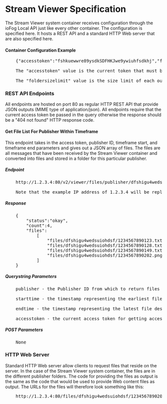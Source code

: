 # Stream Viewer Specification

The Stream Viewer system container receives configuration through the ioFog Local API just like every other container. The configuration is specified here. It hosts a REST API and a standard HTTP Web server that are also specified here.

#### Container Configuration Example
<pre>
	{"accesstoken":"fshkuewwre89ysdkSDFHKJwe9ywiuhfsdkhj","foldersizelimit":200.0}

	The "accesstoken" value is the current token that must be provided by anyone attempting to access the REST API

	The "foldersizelimit" value is the size limit of each output file storage folder that is created per publisher, in MiB
</pre>


### REST API Endpoints

All endpoints are hosted on port 80 as regular HTTP REST API that provide JSON outputs (MIME type of application/json). All endpoints require that the current access token be passed in the query otherwise the response should be a "404 not found" HTTP response code.

#### Get File List For Publisher Within Timeframe

This endpoint takes in the access token, publisher ID, timeframe start, and timeframe end parameters and gives out a JSON array of files. The files are all messages that have been received by the Stream Viewer container and converted into files and stored in a folder for this particular publisher.

##### Endpoint

<pre>
	http://1.2.3.4:80/v2/viewer/files/publisher/dfshigu4wedsuiohdsf/starttime/1234567890123/endtime/1234567890123/accesstoken/fshkuewwre89ysdkSDFHKJwe9ywiuhfsdkhj

	Note that the example IP address of 1.2.3.4 will be replaced by the real container IP address and the container itself does not need to know the address
</pre>

##### Response

<pre>
	{
		"status":"okay",
		"count":4,
		"files":
			[
				"files/dfshigu4wedsuiohdsf/1234567890123.txt",
				"files/dfshigu4wedsuiohdsf/1234567890128.txt",
				"files/dfshigu4wedsuiohdsf/1234567890149.txt",
				"files/dfshigu4wedsuiohdsf/1234567890202.png"
			]
	}
</pre>

##### Querystring Parameters

<pre>
	publisher - the Publisher ID from which to return files

	starttime - the timestamp representing the earliest file desired (inclusive)

	endtime - the timestamp representing the latest file desired (inclusive)

	accesstoken - the current access token for getting access to the REST API endpoints
</pre>

##### POST Parameters

<pre>
	None
</pre>


### HTTP Web Server

Standard HTTP Web server allow clients to request files that reside on the server. In the case of the Stream Viewer system container, the files are in the different publisher folders. The code for providing the files as output is the same as the code that would be used to provide Web content files as output. The URLs for the files will therefore look something like this:

<pre>
	http://1.2.3.4:80/files/dfshigu4wedsuiohdsf/1234567890202.png
</pre>



